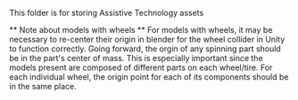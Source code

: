 This folder is for storing Assistive Technology assets

** Note about models with wheels **
For models with wheels, it may be necessary to re-center their origin in blender for the wheel collider in Unity to function correctly. Going forward, the orgin of any spinning part should be in the part's center of mass. This is especially important since the models present are composed of different parts on each wheel/tire. For each individual wheel, the origin point for each of its components should be in the same place.
